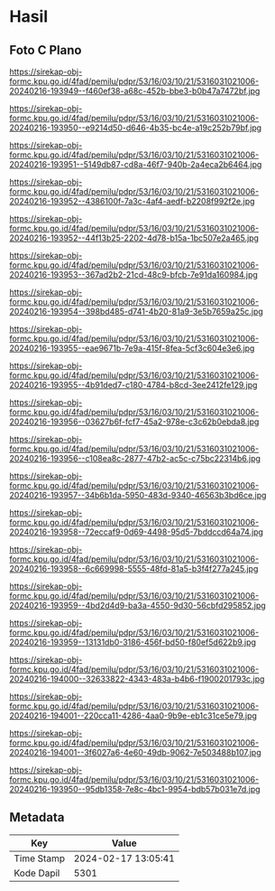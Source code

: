 # Hasil

## Foto C Plano

https://sirekap-obj-formc.kpu.go.id/4fad/pemilu/pdpr/53/16/03/10/21/5316031021006-20240216-193949--f460ef38-a68c-452b-bbe3-b0b47a7472bf.jpg

https://sirekap-obj-formc.kpu.go.id/4fad/pemilu/pdpr/53/16/03/10/21/5316031021006-20240216-193950--e9214d50-d646-4b35-bc4e-a19c252b79bf.jpg

https://sirekap-obj-formc.kpu.go.id/4fad/pemilu/pdpr/53/16/03/10/21/5316031021006-20240216-193951--5149db87-cd8a-46f7-940b-2a4eca2b6464.jpg

https://sirekap-obj-formc.kpu.go.id/4fad/pemilu/pdpr/53/16/03/10/21/5316031021006-20240216-193952--4386100f-7a3c-4af4-aedf-b2208f992f2e.jpg

https://sirekap-obj-formc.kpu.go.id/4fad/pemilu/pdpr/53/16/03/10/21/5316031021006-20240216-193952--44f13b25-2202-4d78-b15a-1bc507e2a465.jpg

https://sirekap-obj-formc.kpu.go.id/4fad/pemilu/pdpr/53/16/03/10/21/5316031021006-20240216-193953--367ad2b2-21cd-48c9-bfcb-7e91da160984.jpg

https://sirekap-obj-formc.kpu.go.id/4fad/pemilu/pdpr/53/16/03/10/21/5316031021006-20240216-193954--398bd485-d741-4b20-81a9-3e5b7659a25c.jpg

https://sirekap-obj-formc.kpu.go.id/4fad/pemilu/pdpr/53/16/03/10/21/5316031021006-20240216-193955--eae9671b-7e9a-415f-8fea-5cf3c604e3e6.jpg

https://sirekap-obj-formc.kpu.go.id/4fad/pemilu/pdpr/53/16/03/10/21/5316031021006-20240216-193955--4b91ded7-c180-4784-b8cd-3ee2412fe129.jpg

https://sirekap-obj-formc.kpu.go.id/4fad/pemilu/pdpr/53/16/03/10/21/5316031021006-20240216-193956--03627b6f-fcf7-45a2-978e-c3c62b0ebda8.jpg

https://sirekap-obj-formc.kpu.go.id/4fad/pemilu/pdpr/53/16/03/10/21/5316031021006-20240216-193956--c108ea8c-2877-47b2-ac5c-c75bc22314b6.jpg

https://sirekap-obj-formc.kpu.go.id/4fad/pemilu/pdpr/53/16/03/10/21/5316031021006-20240216-193957--34b6b1da-5950-483d-9340-46563b3bd6ce.jpg

https://sirekap-obj-formc.kpu.go.id/4fad/pemilu/pdpr/53/16/03/10/21/5316031021006-20240216-193958--72eccaf9-0d69-4498-95d5-7bddccd64a74.jpg

https://sirekap-obj-formc.kpu.go.id/4fad/pemilu/pdpr/53/16/03/10/21/5316031021006-20240216-193958--6c669998-5555-48fd-81a5-b3f4f277a245.jpg

https://sirekap-obj-formc.kpu.go.id/4fad/pemilu/pdpr/53/16/03/10/21/5316031021006-20240216-193959--4bd2d4d9-ba3a-4550-9d30-56cbfd295852.jpg

https://sirekap-obj-formc.kpu.go.id/4fad/pemilu/pdpr/53/16/03/10/21/5316031021006-20240216-193959--13131db0-3186-456f-bd50-f80ef5d622b9.jpg

https://sirekap-obj-formc.kpu.go.id/4fad/pemilu/pdpr/53/16/03/10/21/5316031021006-20240216-194000--32633822-4343-483a-b4b6-f1900201793c.jpg

https://sirekap-obj-formc.kpu.go.id/4fad/pemilu/pdpr/53/16/03/10/21/5316031021006-20240216-194001--220cca11-4286-4aa0-9b9e-eb1c31ce5e79.jpg

https://sirekap-obj-formc.kpu.go.id/4fad/pemilu/pdpr/53/16/03/10/21/5316031021006-20240216-194001--3f6027a6-4e60-49db-9062-7e503488b107.jpg

https://sirekap-obj-formc.kpu.go.id/4fad/pemilu/pdpr/53/16/03/10/21/5316031021006-20240216-193950--95db1358-7e8c-4bc1-9954-bdb57b031e7d.jpg


## Metadata

| Key        | Value               |
| ---------- | ------------------- |
| Time Stamp | 2024-02-17 13:05:41 |
| Kode Dapil | 5301                |



